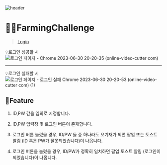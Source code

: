 <br>
<br>

![header](https://capsule-render.vercel.app/api?type=Cylinder&color=0:99a4f6,100:E4E5E4&height=180&section=header&text=RESAT%20FarmingChallenge%20&fontSize=50&)

# 👩‍🌾FarmingChallenge
> [Login](https://stunning-lily-ba8639.netlify.app/)

💡로그인 성공할 시
![로그인 페이지 - Chrome 2023-06-30 20-20-35 (online-video-cutter com)](https://github.com/sm022/RESAT_FarmingChallenge/assets/77651050/70e6a1d8-d00b-420b-9e4d-b7c5ce34083a)





---

💡로그인 실패할 시
![로그인 페이지 - 로그인 실패 Chrome 2023-06-30 20-20-53 (online-video-cutter com) (1)](https://github.com/sm022/RESAT_FarmingChallenge/assets/77651050/f30eb5e5-d1ae-4811-a0af-0b31aa259acb)



📌Feature
---
1. ID,PW 값을 임의로 지정합니다.

2. ID,PW 입력창 및 로그인 버튼이 존재합니다.

3. 로그인 버튼 눌렀을 경우, ID/PW 둘 중 하나라도 오기재가 되면 팝업 또는 토스트 알림 (ID 혹은 PW가 잘못되었습니다)이 나옵니다.

4. 로그인 버튼을 눌렀을 경우, ID/PW가 정확히 일치하면 팝업 토스트 알림 (로그인이 되었습니다)이 나옵니다.
<br>

